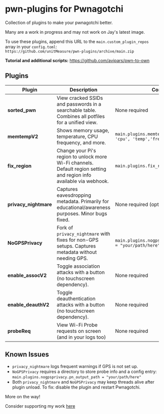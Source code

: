 # pwn-plugins for Pwnagotchi

Collection of plugins to make your pwnagotchi better.

Many are a work in progress and may not work on Jay's latest image.

To use these plugins, append this URL to the `main.custom_plugin_repos` array in your `config.toml`:  
`https://github.com/unitMeasure/pwn-plugins/archive/main.zip`

**Tutorial and additional scripts:** https://github.com/avipars/pwn-to-own

## Plugins

| Plugin           | Description | Config Info |
|------------------|-------------|-------------|
| **sorted_pwn** | View cracked SSIDs and passwords in a searchable table. Combines all potfiles for a unified view. | None required |
| **memtempV2** | Shows memory usage, temperature, CPU frequency, and more. | `main.plugins.memtempV2.fields = ['mem', 'cpu', 'temp','freq','cpus']` |
| **fix_region** | Change your Pi's region to unlock more Wi-Fi channels. Default region setting and region info available via webhook. | `main.plugins.fix_region.region = "US"` |
| **privacy_nightmare** | Captures eavesdropping metadata. Primarily for educational/awareness purposes. Minor bugs fixed. | None required (optional GPS support) |
| **NoGPSPrivacy** | Fork of `privacy_nightmare` with fixes for non-GPS setups. Captures metadata without needing GPS. | `main.plugins.nogpsprivacy.pn_output_path = "your/path/here"` |
| **enable_assocV2** | Toggle association attacks with a button (no touchscreen dependency). | None required |
| **enable_deauthV2** | Toggle deauthentication attacks with a button (no touchscreen dependency). | None required |
| **probeReq** | View Wi-Fi Probe requests on screen (and in your logs too) | None required |

## Known Issues

- `privacy_nightmare` logs frequent warnings if GPS is not set up.
- `NoGPSPrivacy` requires a directory to store probe info and a config entry:  
  `main.plugins.nogpsprivacy.pn_output_path = "your/path/here"`
- Both `privacy_nightmare` and `NoGPSPrivacy` may keep threads alive after plugin unload. To fix: disable the plugin and restart Pwnagotchi.

More on the way! 

Consider supporting my work [here](https://github.com/sponsors/avipars) 


